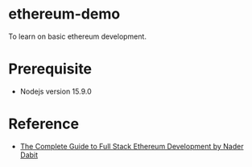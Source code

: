 # ethereum-demo
To learn on basic ethereum development.

# Prerequisite
- Nodejs version 15.9.0

# Reference
- [The Complete Guide to Full Stack Ethereum Development by Nader Dabit](https://www.freecodecamp.org/news/full-stack-ethereum-development/)